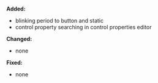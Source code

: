 **Added:**
* blinking period to button and static
* control property searching in control properties editor

**Changed:**
* none

**Fixed:**
* none
